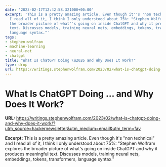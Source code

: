 ```yaml
---
date: '2023-02-17T12:42:58.321000+00:00'
excerpt: 'This is a pretty amazing article. Even though it''s "non technical" and
  I read all of it, I think I only understood about 75%: "Stephen Wolfram explores
  the broader picture of what''s going on inside ChatGPT and why it produces meaningful
  text. Discusses models, training neural nets, embeddings, tokens, transformers,
  language syntax."'
tags:
- stephen-wolfram
- machine-learning
- neural-net
- chatgpt
title: "What Is ChatGPT Doing \u2026 and Why Does It Work?"
type: drop
url: https://writings.stephenwolfram.com/2023/02/what-is-chatgpt-doing-and-why-does-it-work/?utm_source=hackernewsletter&utm_medium=email&utm_term=fav
---
```


# What Is ChatGPT Doing … and Why Does It Work?

**URL:** https://writings.stephenwolfram.com/2023/02/what-is-chatgpt-doing-and-why-does-it-work/?utm_source=hackernewsletter&utm_medium=email&utm_term=fav

**Excerpt:** This is a pretty amazing article. Even though it's "non technical" and I read all of it, I think I only understood about 75%: "Stephen Wolfram explores the broader picture of what's going on inside ChatGPT and why it produces meaningful text. Discusses models, training neural nets, embeddings, tokens, transformers, language syntax."
